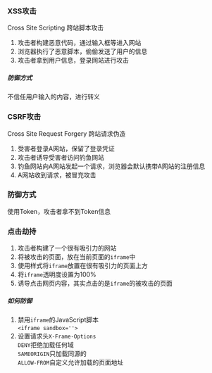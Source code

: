### XSS攻击
Cross Site Scripting 跨站脚本攻击  
1. 攻击者构建恶意代码，通过输入框等进入网站
2. 浏览器执行了恶意脚本，偷偷发送了用户的信息
3. 攻击者拿到用户信息，登录网站进行攻击

##### 防御方式
不信任用户输入的内容，进行转义

### CSRF攻击
Cross Site Request Forgery 跨站请求伪造  
1. 受害者登录A网站，保留了登录凭证
2. 攻击者诱导受害者访问钓鱼网站
3. 钓鱼网站向A网站发起一个请求，浏览器会默认携带A网站的注册信息
4. A网站收到请求，被冒充攻击

### 防御方式
使用Token，攻击者拿不到Token信息

### 点击劫持
1. 攻击者构建了一个很有吸引力的网站
2. 将被攻击的页面，放在当前页面的`iframe`中
3. 使用样式将`iframe`放置在很有吸引力的页面上方
4. 将`iframe`透明度设置为100%
5. 诱导点击网页内容，其实点击的是`iframe`的被攻击的页面
##### 如何防御
1. 禁用`iframe`的JavaScript脚本  
`<iframe sandbox=''>`
2. 设置请求头`X-Frame-Options`  
`DENY`拒绝加载任何域  
`SAMEORIGIN`只加载同源的  
`ALLOW-FROM`自定义允许加载的页面地址  